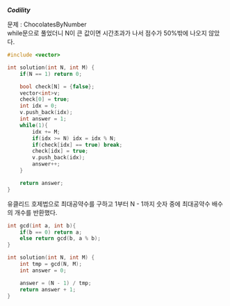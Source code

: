**_Codility_**

문제 : ChocolatesByNumber  
while문으로 풀었더니 N이 큰 값이면 시간초과가 나서 점수가 50%밖에 나오지 않았다.

```cpp
#include <vector>

int solution(int N, int M) {
    if(N == 1) return 0;

    bool check[N] = {false};
    vector<int>v;
    check[0] = true;
    int idx = 0;
    v.push_back(idx);
    int answer = 1;
    while(1){
        idx += M;
        if(idx >= N) idx = idx % N;
        if(check[idx] == true) break;
        check[idx] = true;
        v.push_back(idx);
        answer++;
    }

    return answer;
}
```

유클리드 호제법으로 최대공약수를 구하고 1부터 N - 1까지 숫자 중에 최대공약수 배수의 개수를 반환했다.

```cpp
int gcd(int a, int b){
    if(b == 0) return a;
    else return gcd(b, a % b);
}

int solution(int N, int M) {
    int tmp = gcd(N, M);
    int answer = 0;

    answer = (N - 1) / tmp;
    return answer + 1;
}
```
